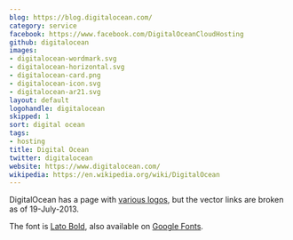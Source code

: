 ```yaml
---
blog: https://blog.digitalocean.com/
category: service
facebook: https://www.facebook.com/DigitalOceanCloudHosting
github: digitalocean
images:
- digitalocean-wordmark.svg
- digitalocean-horizontal.svg
- digitalocean-card.png
- digitalocean-icon.svg
- digitalocean-ar21.svg
layout: default
logohandle: digitalocean
skipped: 1
sort: digital ocean
tags:
- hosting
title: Digital Ocean
twitter: digitalocean
website: https://www.digitalocean.com/
wikipedia: https://en.wikipedia.org/wiki/DigitalOcean
---
```


DigitalOcean has a page with [various logos](https://www.digitalocean.com/badges-and-logos), but the vector links are broken as of 19-July-2013.

The font is [Lato Bold](http://www.latofonts.com/), also available on [Google Fonts](http://www.google.com/fonts/specimen/Lato).
